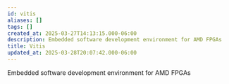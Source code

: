 ```yaml
---
id: vitis
aliases: []
tags: []
created_at: 2025-03-27T14:13:15.000-06:00
description: Embedded software development environment for AMD FPGAs
title: Vitis
updated_at: 2025-03-28T20:07:42.000-06:00
---
```


Embedded software development environment for AMD FPGAs

